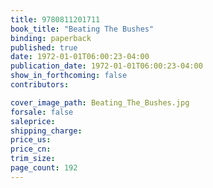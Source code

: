 ```yaml
---
title: 9780811201711
book_title: "Beating The Bushes"
binding: paperback
published: true
date: 1972-01-01T06:00:23-04:00
publication_date: 1972-01-01T06:00:23-04:00
show_in_forthcoming: false
contributors:

cover_image_path: Beating_The_Bushes.jpg
forsale: false
saleprice:
shipping_charge:
price_us:
price_cn:
trim_size:
page_count: 192
---
```


